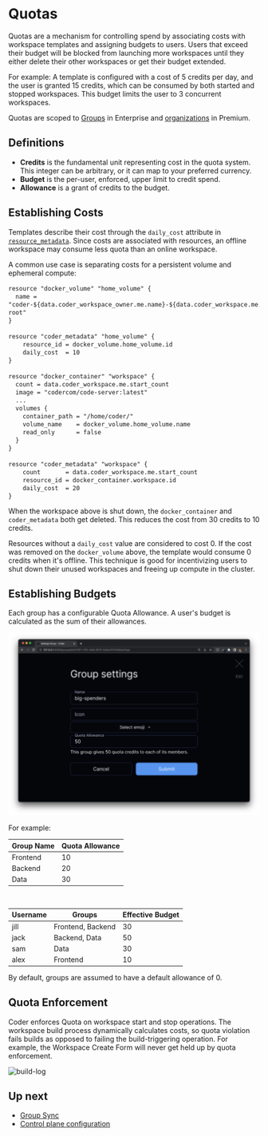 # Quotas

Quotas are a mechanism for controlling spend by associating costs with workspace
templates and assigning budgets to users. Users that exceed their budget will be
blocked from launching more workspaces until they either delete their other
workspaces or get their budget extended.

For example: A template is configured with a cost of 5 credits per day, and the
user is granted 15 credits, which can be consumed by both started and stopped
workspaces. This budget limits the user to 3 concurrent workspaces.

Quotas are scoped to [Groups](./groups.md) in Enterprise and
[organizations](./organizations.md) in Premium.

## Definitions

- **Credits** is the fundamental unit representing cost in the quota system.
  This integer can be arbitrary, or it can map to your preferred currency.
- **Budget** is the per-user, enforced, upper limit to credit spend.
- **Allowance** is a grant of credits to the budget.

## Establishing Costs

Templates describe their cost through the `daily_cost` attribute in
[`resource_metadata`](https://registry.terraform.io/providers/coder/coder/latest/docs/resources/metadata).
Since costs are associated with resources, an offline workspace may consume less
quota than an online workspace.

A common use case is separating costs for a persistent volume and ephemeral
compute:

```hcl
resource "docker_volume" "home_volume" {
  name = "coder-${data.coder_workspace_owner.me.name}-${data.coder_workspace.me.name}-root"
}

resource "coder_metadata" "home_volume" {
    resource_id = docker_volume.home_volume.id
    daily_cost  = 10
}

resource "docker_container" "workspace" {
  count = data.coder_workspace.me.start_count
  image = "codercom/code-server:latest"
  ...
  volumes {
    container_path = "/home/coder/"
    volume_name    = docker_volume.home_volume.name
    read_only      = false
  }
}

resource "coder_metadata" "workspace" {
    count       = data.coder_workspace.me.start_count
    resource_id = docker_container.workspace.id
    daily_cost  = 20
}
```

When the workspace above is shut down, the `docker_container` and
`coder_metadata` both get deleted. This reduces the cost from 30 credits to 10
credits.

Resources without a `daily_cost` value are considered to cost 0. If the cost was
removed on the `docker_volume` above, the template would consume 0 credits when
it's offline. This technique is good for incentivizing users to shut down their
unused workspaces and freeing up compute in the cluster.

## Establishing Budgets

Each group has a configurable Quota Allowance. A user's budget is calculated as
the sum of their allowances.

![group-settings](../../images/admin/users/quotas/quota-groups.png)

For example:

| Group Name | Quota Allowance |
| ---------- | --------------- |
| Frontend   | 10              |
| Backend    | 20              |
| Data       | 30              |

<br/>

| Username | Groups            | Effective Budget |
| -------- | ----------------- | ---------------- |
| jill     | Frontend, Backend | 30               |
| jack     | Backend, Data     | 50               |
| sam      | Data              | 30               |
| alex     | Frontend          | 10               |

By default, groups are assumed to have a default allowance of 0.

## Quota Enforcement

Coder enforces Quota on workspace start and stop operations. The workspace build
process dynamically calculates costs, so quota violation fails builds as opposed
to failing the build-triggering operation. For example, the Workspace Create
Form will never get held up by quota enforcement.

![build-log](../images/admin/quota-buildlog.png)

## Up next

- [Group Sync](./idp-sync.md)
- [Control plane configuration](../setup/index.md)
